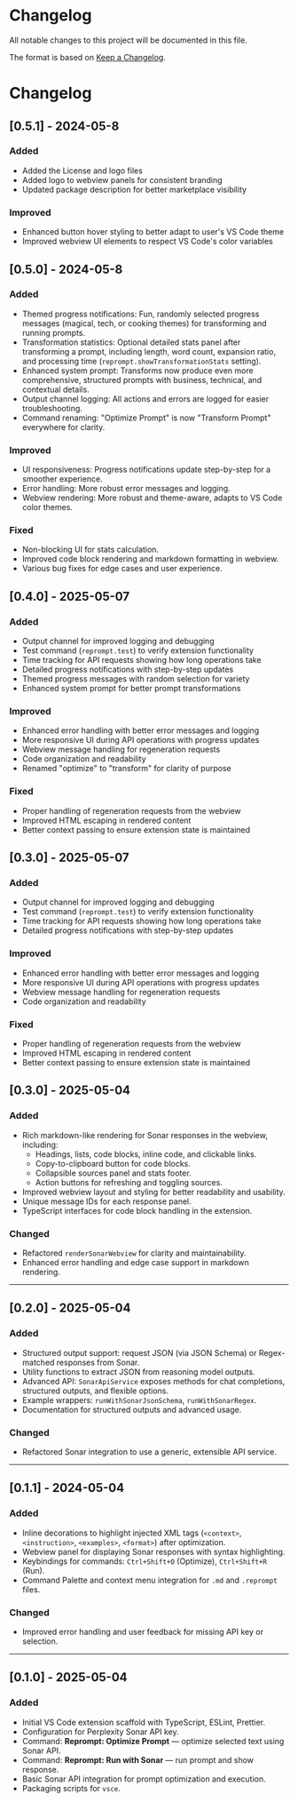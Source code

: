 # Changelog

All notable changes to this project will be documented in this file.

The format is based on [Keep a Changelog](https://keepachangelog.com/en/1.0.0/).

# Changelog

## [0.5.1] - 2024-05-8

### Added
- Added the License and logo files
- Added logo to webview panels for consistent branding
- Updated package description for better marketplace visibility

### Improved
- Enhanced button hover styling to better adapt to user's VS Code theme
- Improved webview UI elements to respect VS Code's color variables

## [0.5.0] - 2024-05-8

### Added
- Themed progress notifications: Fun, randomly selected progress messages (magical, tech, or cooking themes) for transforming and running prompts.
- Transformation statistics: Optional detailed stats panel after transforming a prompt, including length, word count, expansion ratio, and processing time (`reprompt.showTransformationStats` setting).
- Enhanced system prompt: Transforms now produce even more comprehensive, structured prompts with business, technical, and contextual details.
- Output channel logging: All actions and errors are logged for easier troubleshooting.
- Command renaming: "Optimize Prompt" is now "Transform Prompt" everywhere for clarity.

### Improved
- UI responsiveness: Progress notifications update step-by-step for a smoother experience.
- Error handling: More robust error messages and logging.
- Webview rendering: More robust and theme-aware, adapts to VS Code color themes.

### Fixed
- Non-blocking UI for stats calculation.
- Improved code block rendering and markdown formatting in webview.
- Various bug fixes for edge cases and user experience.

## [0.4.0] - 2025-05-07

### Added
- Output channel for improved logging and debugging
- Test command (`reprompt.test`) to verify extension functionality
- Time tracking for API requests showing how long operations take
- Detailed progress notifications with step-by-step updates
- Themed progress messages with random selection for variety
- Enhanced system prompt for better prompt transformations

### Improved
- Enhanced error handling with better error messages and logging
- More responsive UI during API operations with progress updates
- Webview message handling for regeneration requests
- Code organization and readability
- Renamed "optimize" to "transform" for clarity of purpose

### Fixed
- Proper handling of regeneration requests from the webview
- Improved HTML escaping in rendered content
- Better context passing to ensure extension state is maintained

## [0.3.0] - 2025-05-07

### Added
- Output channel for improved logging and debugging
- Test command (`reprompt.test`) to verify extension functionality
- Time tracking for API requests showing how long operations take
- Detailed progress notifications with step-by-step updates

### Improved
- Enhanced error handling with better error messages and logging
- More responsive UI during API operations with progress updates
- Webview message handling for regeneration requests
- Code organization and readability

### Fixed
- Proper handling of regeneration requests from the webview
- Improved HTML escaping in rendered content
- Better context passing to ensure extension state is maintained

## [0.3.0] - 2025-05-04

### Added
- Rich markdown-like rendering for Sonar responses in the webview, including:
  - Headings, lists, code blocks, inline code, and clickable links.
  - Copy-to-clipboard button for code blocks.
  - Collapsible sources panel and stats footer.
  - Action buttons for refreshing and toggling sources.
- Improved webview layout and styling for better readability and usability.
- Unique message IDs for each response panel.
- TypeScript interfaces for code block handling in the extension.

### Changed
- Refactored `renderSonarWebview` for clarity and maintainability.
- Enhanced error handling and edge case support in markdown rendering.

---

## [0.2.0] - 2025-05-04

### Added
- Structured output support: request JSON (via JSON Schema) or Regex-matched responses from Sonar.
- Utility functions to extract JSON from reasoning model outputs.
- Advanced API: `SonarApiService` exposes methods for chat completions, structured outputs, and flexible options.
- Example wrappers: `runWithSonarJsonSchema`, `runWithSonarRegex`.
- Documentation for structured outputs and advanced usage.

### Changed
- Refactored Sonar integration to use a generic, extensible API service.

---

## [0.1.1] - 2024-05-04

### Added
- Inline decorations to highlight injected XML tags (`<context>`, `<instruction>`, `<examples>`, `<format>`) after optimization.
- Webview panel for displaying Sonar responses with syntax highlighting.
- Keybindings for commands: `Ctrl+Shift+O` (Optimize), `Ctrl+Shift+R` (Run).
- Command Palette and context menu integration for `.md` and `.reprompt` files.

### Changed
- Improved error handling and user feedback for missing API key or selection.

---

## [0.1.0] - 2025-05-04

### Added
- Initial VS Code extension scaffold with TypeScript, ESLint, Prettier.
- Configuration for Perplexity Sonar API key.
- Command: **Reprompt: Optimize Prompt** — optimize selected text using Sonar API.
- Command: **Reprompt: Run with Sonar** — run prompt and show response.
- Basic Sonar API integration for prompt optimization and execution.
- Packaging scripts for `vsce`.
